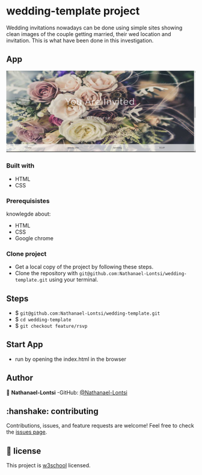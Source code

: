 # wedding-template project
Wedding invitations nowadays can be done using simple sites showing clean images of the couple getting married, their wed location and invitation. This is what have been done in this investigation.
## App
![flowers](assets/images/flowers.png)
### Built with
- HTML
- CSS
### Prerequisistes
knowlegde about:
- HTML
- CSS
- Google chrome
### Clone project
- Get a local copy of the project by following these steps.
- Clone the repository with `git@github.com:Nathanael-Lontsi/wedding-template.git` using your terminal.
## Steps
- $ `git@github.com:Nathanael-Lontsi/wedding-template.git`
- $ `cd wedding-template`
- $ `git checkout feature/rsvp`
## Start App
- run by opening the index.html in the browser
## Author
:bust_in_silhouette: **Nathanael-Lontsi**
-GitHub: [@Nathanael-Lontsi](https://github.com/Nathanael-Lontsi/wedding-template)
## :hanshake: contributing
Contributions, issues, and feature requests are welcome!
Feel free to check the [issues page](https://github.com/Nathanael-Lontsi/wedding-template/issues).
## :memo: license
This project is [w3school](./LICENSE) licensed.